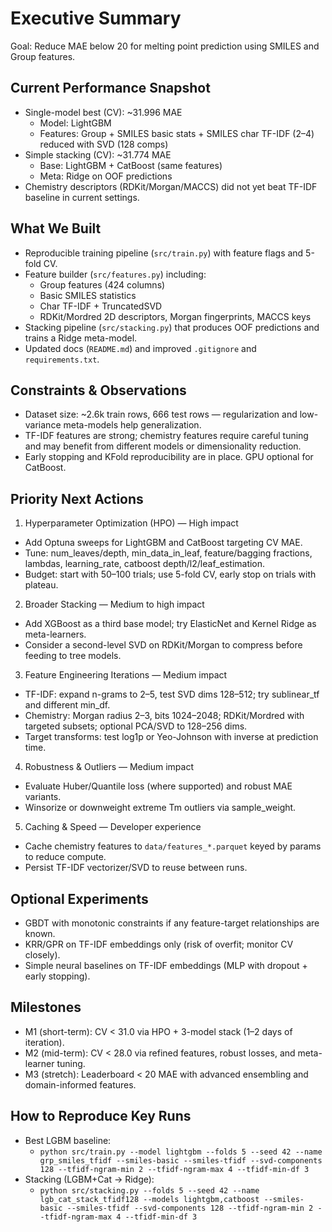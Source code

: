 # Executive Summary

Goal: Reduce MAE below 20 for melting point prediction using SMILES and Group features.

## Current Performance Snapshot

- Single-model best (CV): ~31.996 MAE
  - Model: LightGBM
  - Features: Group + SMILES basic stats + SMILES char TF-IDF (2–4) reduced with SVD (128 comps)
- Simple stacking (CV): ~31.774 MAE
  - Base: LightGBM + CatBoost (same features)
  - Meta: Ridge on OOF predictions
- Chemistry descriptors (RDKit/Morgan/MACCS) did not yet beat TF-IDF baseline in current settings.

## What We Built

- Reproducible training pipeline (`src/train.py`) with feature flags and 5-fold CV.
- Feature builder (`src/features.py`) including:
  - Group features (424 columns)
  - Basic SMILES statistics
  - Char TF-IDF + TruncatedSVD
  - RDKit/Mordred 2D descriptors, Morgan fingerprints, MACCS keys
- Stacking pipeline (`src/stacking.py`) that produces OOF predictions and trains a Ridge meta-model.
- Updated docs (`README.md`) and improved `.gitignore` and `requirements.txt`.

## Constraints & Observations

- Dataset size: ~2.6k train rows, 666 test rows — regularization and low-variance meta-models help generalization.
- TF-IDF features are strong; chemistry features require careful tuning and may benefit from different models or dimensionality reduction.
- Early stopping and KFold reproducibility are in place. GPU optional for CatBoost.

## Priority Next Actions

1) Hyperparameter Optimization (HPO) — High impact
- Add Optuna sweeps for LightGBM and CatBoost targeting CV MAE.
- Tune: num_leaves/depth, min_data_in_leaf, feature/bagging fractions, lambdas, learning_rate, catboost depth/l2/leaf_estimation.
- Budget: start with 50–100 trials; use 5-fold CV, early stop on trials with plateau.

2) Broader Stacking — Medium to high impact
- Add XGBoost as a third base model; try ElasticNet and Kernel Ridge as meta-learners.
- Consider a second-level SVD on RDKit/Morgan to compress before feeding to tree models.

3) Feature Engineering Iterations — Medium impact
- TF-IDF: expand n-grams to 2–5, test SVD dims 128–512; try sublinear_tf and different min_df.
- Chemistry: Morgan radius 2–3, bits 1024–2048; RDKit/Mordred with targeted subsets; optional PCA/SVD to 128–256 dims.
- Target transforms: test log1p or Yeo-Johnson with inverse at prediction time.

4) Robustness & Outliers — Medium impact
- Evaluate Huber/Quantile loss (where supported) and robust MAE variants.
- Winsorize or downweight extreme Tm outliers via sample_weight.

5) Caching & Speed — Developer experience
- Cache chemistry features to `data/features_*.parquet` keyed by params to reduce compute.
- Persist TF-IDF vectorizer/SVD to reuse between runs.

## Optional Experiments

- GBDT with monotonic constraints if any feature-target relationships are known.
- KRR/GPR on TF-IDF embeddings only (risk of overfit; monitor CV closely).
- Simple neural baselines on TF-IDF embeddings (MLP with dropout + early stopping).

## Milestones

- M1 (short-term): CV < 31.0 via HPO + 3-model stack (1–2 days of iteration).
- M2 (mid-term): CV < 28.0 via refined features, robust losses, and meta-learner tuning.
- M3 (stretch): Leaderboard < 20 MAE with advanced ensembling and domain-informed features.

## How to Reproduce Key Runs

- Best LGBM baseline:
  - `python src/train.py --model lightgbm --folds 5 --seed 42 --name grp_smiles_tfidf --smiles-basic --smiles-tfidf --svd-components 128 --tfidf-ngram-min 2 --tfidf-ngram-max 4 --tfidf-min-df 3`
- Stacking (LGBM+Cat → Ridge):
  - `python src/stacking.py --folds 5 --seed 42 --name lgb_cat_stack_tfidf128 --models lightgbm,catboost --smiles-basic --smiles-tfidf --svd-components 128 --tfidf-ngram-min 2 --tfidf-ngram-max 4 --tfidf-min-df 3`

